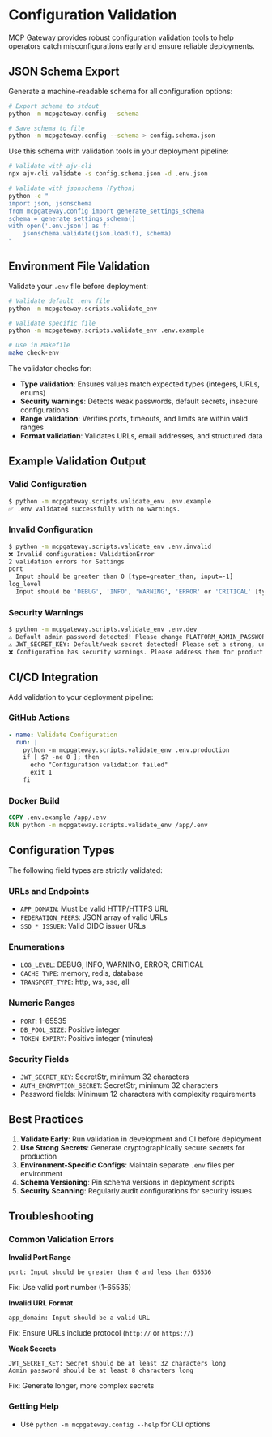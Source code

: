 # Configuration Validation

MCP Gateway provides robust configuration validation tools to help operators catch misconfigurations early and ensure reliable deployments.

## JSON Schema Export

Generate a machine-readable schema for all configuration options:

```bash
# Export schema to stdout
python -m mcpgateway.config --schema

# Save schema to file
python -m mcpgateway.config --schema > config.schema.json
```

Use this schema with validation tools in your deployment pipeline:

```bash
# Validate with ajv-cli
npx ajv-cli validate -s config.schema.json -d .env.json

# Validate with jsonschema (Python)
python -c "
import json, jsonschema
from mcpgateway.config import generate_settings_schema
schema = generate_settings_schema()
with open('.env.json') as f:
    jsonschema.validate(json.load(f), schema)
"
```

## Environment File Validation

Validate your `.env` file before deployment:

```bash
# Validate default .env file
python -m mcpgateway.scripts.validate_env

# Validate specific file
python -m mcpgateway.scripts.validate_env .env.example

# Use in Makefile
make check-env
```

The validator checks for:

- **Type validation**: Ensures values match expected types (integers, URLs, enums)
- **Security warnings**: Detects weak passwords, default secrets, insecure configurations
- **Range validation**: Verifies ports, timeouts, and limits are within valid ranges
- **Format validation**: Validates URLs, email addresses, and structured data

## Example Validation Output

### Valid Configuration
```bash
$ python -m mcpgateway.scripts.validate_env .env.example
✅ .env validated successfully with no warnings.
```

### Invalid Configuration
```bash
$ python -m mcpgateway.scripts.validate_env .env.invalid
❌ Invalid configuration: ValidationError
2 validation errors for Settings
port
  Input should be greater than 0 [type=greater_than, input=-1]
log_level
  Input should be 'DEBUG', 'INFO', 'WARNING', 'ERROR' or 'CRITICAL' [type=literal_error, input='INVALID']
```

### Security Warnings
```bash
$ python -m mcpgateway.scripts.validate_env .env.dev
⚠️ Default admin password detected! Please change PLATFORM_ADMIN_PASSWORD immediately.
⚠️ JWT_SECRET_KEY: Default/weak secret detected! Please set a strong, unique value for production.
❌ Configuration has security warnings. Please address them for production use.
```

## CI/CD Integration

Add validation to your deployment pipeline:

### GitHub Actions
```yaml
- name: Validate Configuration
  run: |
    python -m mcpgateway.scripts.validate_env .env.production
    if [ $? -ne 0 ]; then
      echo "Configuration validation failed"
      exit 1
    fi
```

### Docker Build
```dockerfile
COPY .env.example /app/.env
RUN python -m mcpgateway.scripts.validate_env /app/.env
```

## Configuration Types

The following field types are strictly validated:

### URLs and Endpoints
- `APP_DOMAIN`: Must be valid HTTP/HTTPS URL
- `FEDERATION_PEERS`: JSON array of valid URLs
- `SSO_*_ISSUER`: Valid OIDC issuer URLs

### Enumerations
- `LOG_LEVEL`: DEBUG, INFO, WARNING, ERROR, CRITICAL
- `CACHE_TYPE`: memory, redis, database
- `TRANSPORT_TYPE`: http, ws, sse, all

### Numeric Ranges
- `PORT`: 1-65535
- `DB_POOL_SIZE`: Positive integer
- `TOKEN_EXPIRY`: Positive integer (minutes)

### Security Fields
- `JWT_SECRET_KEY`: SecretStr, minimum 32 characters
- `AUTH_ENCRYPTION_SECRET`: SecretStr, minimum 32 characters
- Password fields: Minimum 12 characters with complexity requirements

## Best Practices

1. **Validate Early**: Run validation in development and CI before deployment
2. **Use Strong Secrets**: Generate cryptographically secure secrets for production
3. **Environment-Specific Configs**: Maintain separate `.env` files per environment
4. **Schema Versioning**: Pin schema versions in deployment scripts
5. **Security Scanning**: Regularly audit configurations for security issues

## Troubleshooting

### Common Validation Errors

**Invalid Port Range**
```
port: Input should be greater than 0 and less than 65536
```
Fix: Use valid port number (1-65535)

**Invalid URL Format**
```
app_domain: Input should be a valid URL
```
Fix: Ensure URLs include protocol (`http://` or `https://`)

**Weak Secrets**
```
JWT_SECRET_KEY: Secret should be at least 32 characters long
Admin password should be at least 8 characters long
```
Fix: Generate longer, more complex secrets

### Getting Help

- Use `python -m mcpgateway.config --help` for CLI options
